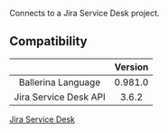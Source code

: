 Connects to a Jira Service Desk project.

## Compatibility
|                       |    Version     |
|:---------------------:|:--------------:|
| Ballerina Language    |    0.981.0     |
| Jira Service Desk API |    3.6.2       |

[Jira Service Desk](https://docs.atlassian.com/jira-servicedesk/REST/3.6.2/#servicedeskapi/)


